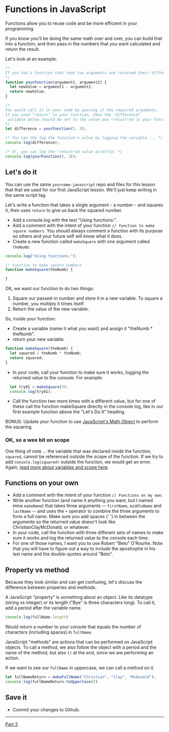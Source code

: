 
# Functions in JavaScript

Functions allow you to reuse code and be more efficient in your programming.

If you know you'll be doing the same math over and over, you can build that into a function, and then pass in the numbers that you want calculated and return the result.

Let's look at an example:

```js
/*
If you had a function that took two arguments and returned their difference ...
*/
function yourFunction(argument1, argument2) {
  let newValue = argument1 - argument2;
  return newValue;
}

/*
You would call it in your code by passing it the required arguments.
If you used "return" in your function, then the "difference"
 variable below should be set to the value you "return"ed in your function
*/
let difference = yourFunction(5, 3);

/* You can the log the function's value by logging the variable ... */
console.log(difference);

/* Or, you can log the "return"ed value directly: */
console.log(yourFunction(5, 3));
```


## Let's do it

You can use the same `yourname-javascript` repo and files for this lesson that that we used for our first JavaScript lesson. We'll just keep writing in the same script tag.

Let's write a function that takes a single argument - a number - and squares it, then uses `return` to give us back the squared number.

- Add a console.log with the text "Using functions:".
- Add a comment with the intent of your function `// function to make square numbers`. You should always comment a function with its purpose so others and your future self will know what it does.
- Create a new function called `makeSquare` with one argument called `theNumb`:

```js
console.log("Using functions:");

// function to make square numbers
function makeSquare(theNumb) {

}
```

OK, we want our function to do two things:

1. Square our passed-in number and store it in a new variable. To square a number, you multiply it times itself.
2. Return the value of the new variable.

So, inside your function:

- Create a variable (name it what you want) and assign it "theNumb * theNumb".
- return your new variable.

```js
function makeSquare(theNumb) {
  let squared = theNumb * theNumb;
  return squared;
}
```

- In your code, call your function to make sure it works, logging the returned value to the console. For example:

```js
  let try01 = makeSquare(3);
  console.log(try01);
```

- Call the function two more times with a different value, but for one of these call the function makeSquare directly in the console log, like in our first example function above the "Let's Do It" heading.

BONUS: Update your function to use [JavaScript's Math Object](https://www.w3schools.com/Js/js_math.asp) to perform the squaring.

### OK, so a wee bit on scope

One thing of note ... the variable that was declared inside the function, `squared`, cannot be referenced outside the scope of the function. If we try to add `console.log(squared)` outside the function, we would get an error. Again, [read more about variables and scope here](https://wesbos.com/javascript-scoping/).

## Functions on your own

- Add a comment with the intent of your function `// Functions on my own`. 
- Write another function (and name it anything you want, but I named mine `makeName`) that takes three arguments -- `firstName`, `middleName` and `lastName` -- and uses the `+` operator to combine the three arguments to form a full name. Make sure you add spaces (' ') in between the arguments so the returned value doesn't look like ChristianClayMcDonald, or whatever. 
- In your code, call the function with three different sets of names to make sure it works and log the returned value to the console each time.
- For one of those names, I want you to use Robert "Beto" O'Rourke. Note that you will have to figure out a way to include the apostrophe in his last name and the double-quotes around "Beto". 

## Property vs method

Because they look similar and can get confusing, let's discuss the difference between properies and methods.

A JavaScript "property" is something about an object. Like its datatype (string vs integer) or its length ("Bye" is three characters long). To call it, add a period after the variable name.

```js
console.log(fullName.length)
```

Would return a number to your console that equals the number of characters (including spaces) in `fullName`.

JavaScript "methods" are actions that can be performed on JavaScript objects. To call a method, we also follow the object with a period and the name of the method, but also `()` at the end, since we are performing an action.

If we want to see our `fullName` in uppercase, we can call a method on it.

```js
let fullNameReturn = makeFullName("Christian", "Clay", "McDonald");
console.log(fullNameReturn.toUpperCase())
```

## Save it

- Commit your changes to Github.

---

[Part 3](js-class-03.md)
